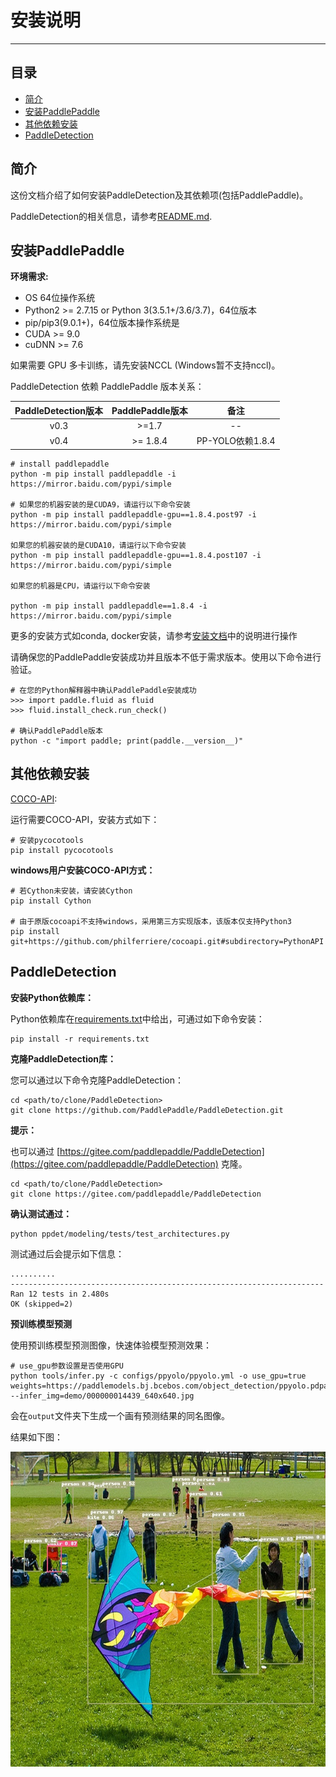 # 安装说明

---
## 目录

- [简介](#简介)
- [安装PaddlePaddle](#安装PaddlePaddle)
- [其他依赖安装](#其他依赖安装)
- [PaddleDetection](#PaddleDetection)


## 简介

这份文档介绍了如何安装PaddleDetection及其依赖项(包括PaddlePaddle)。

PaddleDetection的相关信息，请参考[README.md](https://github.com/PaddlePaddle/PaddleDetection/blob/master/README.md).


## 安装PaddlePaddle

**环境需求:**

- OS 64位操作系统
- Python2 >= 2.7.15 or Python 3(3.5.1+/3.6/3.7)，64位版本
- pip/pip3(9.0.1+)，64位版本操作系统是
- CUDA >= 9.0
- cuDNN >= 7.6

如果需要 GPU 多卡训练，请先安装NCCL (Windows暂不支持nccl)。

PaddleDetection 依赖 PaddlePaddle 版本关系：

| PaddleDetection版本 | PaddlePaddle版本  |   备注   |
| :----------------: | :---------------: | :-------: |
|      v0.3          |        >=1.7      |  -- |
|      v0.4          |       >= 1.8.4    |  PP-YOLO依赖1.8.4 |


```
# install paddlepaddle
python -m pip install paddlepaddle -i https://mirror.baidu.com/pypi/simple

# 如果您的机器安装的是CUDA9，请运行以下命令安装
python -m pip install paddlepaddle-gpu==1.8.4.post97 -i https://mirror.baidu.com/pypi/simple

如果您的机器安装的是CUDA10，请运行以下命令安装
python -m pip install paddlepaddle-gpu==1.8.4.post107 -i https://mirror.baidu.com/pypi/simple

如果您的机器是CPU，请运行以下命令安装

python -m pip install paddlepaddle==1.8.4 -i https://mirror.baidu.com/pypi/simple
```
更多的安装方式如conda, docker安装，请参考[安装文档](https://www.paddlepaddle.org.cn/install/quick)中的说明进行操作

请确保您的PaddlePaddle安装成功并且版本不低于需求版本。使用以下命令进行验证。

```
# 在您的Python解释器中确认PaddlePaddle安装成功
>>> import paddle.fluid as fluid
>>> fluid.install_check.run_check()

# 确认PaddlePaddle版本
python -c "import paddle; print(paddle.__version__)"
```


## 其他依赖安装

[COCO-API](https://github.com/cocodataset/cocoapi):

运行需要COCO-API，安装方式如下：

    # 安装pycocotools
    pip install pycocotools

**windows用户安装COCO-API方式：**

    # 若Cython未安装，请安装Cython
    pip install Cython

    # 由于原版cocoapi不支持windows，采用第三方实现版本，该版本仅支持Python3
    pip install git+https://github.com/philferriere/cocoapi.git#subdirectory=PythonAPI

## PaddleDetection

**安装Python依赖库：**

Python依赖库在[requirements.txt](https://github.com/PaddlePaddle/PaddleDetection/blob/master/requirements.txt)中给出，可通过如下命令安装：

```
pip install -r requirements.txt
```

**克隆PaddleDetection库：**

您可以通过以下命令克隆PaddleDetection：

```
cd <path/to/clone/PaddleDetection>
git clone https://github.com/PaddlePaddle/PaddleDetection.git
```
**提示：**

也可以通过 [https://gitee.com/paddlepaddle/PaddleDetection](https://gitee.com/paddlepaddle/PaddleDetection) 克隆。
```
cd <path/to/clone/PaddleDetection>
git clone https://gitee.com/paddlepaddle/PaddleDetection
```

**确认测试通过：**

```
python ppdet/modeling/tests/test_architectures.py
```

测试通过后会提示如下信息：
```
..........
----------------------------------------------------------------------
Ran 12 tests in 2.480s
OK (skipped=2)
```

**预训练模型预测**

使用预训练模型预测图像，快速体验模型预测效果：

```
# use_gpu参数设置是否使用GPU
python tools/infer.py -c configs/ppyolo/ppyolo.yml -o use_gpu=true weights=https://paddlemodels.bj.bcebos.com/object_detection/ppyolo.pdparams --infer_img=demo/000000014439_640x640.jpg
```

会在`output`文件夹下生成一个画有预测结果的同名图像。

结果如下图：

![](../images/000000014439_640x640.jpg)